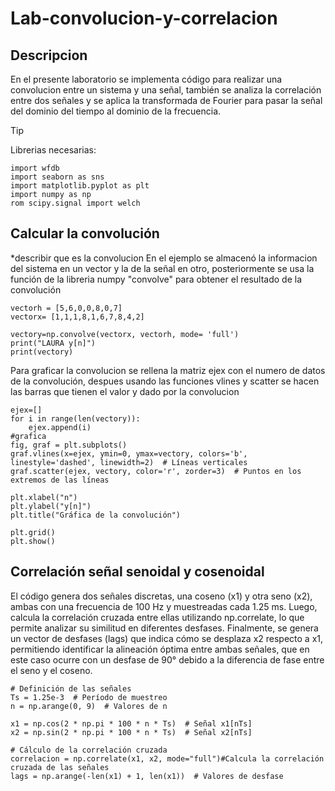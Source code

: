 # Lab-convolucion-y-correlacion
## Descripcion
En el presente laboratorio se implementa código para realizar una convolucion entre un sistema y una señal, también se analiza la correlación entre dos señales y se aplica la transformada de Fourier para pasar la señal del dominio del tiempo al dominio de la frecuencia.
> [!TIP]
>Librerias necesarias:
>```
> import wfdb
>import seaborn as sns
>import matplotlib.pyplot as plt
>import numpy as np
>rom scipy.signal import welch
> ```
## Calcular la convolución
*describir que es la convolucion
En el ejemplo se almacenó la informacion del sistema en un vector y la de la señal en otro, posteriormente se usa la función de la libreria numpy "convolve" para obtener el resultado de la convolución
```
vectorh = [5,6,0,0,8,0,7]
vectorx= [1,1,1,8,1,6,7,8,4,2]

vectory=np.convolve(vectorx, vectorh, mode= 'full')
print("LAURA y[n]")
print(vectory)

```
Para graficar la convolucion se rellena la matriz ejex con el numero de datos de la convolución, despues usando las funciones vlines y scatter se hacen las barras que tienen el valor y dado por la convolucion
```
ejex=[]
for i in range(len(vectory)):
    ejex.append(i)
#grafica
fig, graf = plt.subplots()
graf.vlines(x=ejex, ymin=0, ymax=vectory, colors='b', linestyle='dashed', linewidth=2)  # Líneas verticales
graf.scatter(ejex, vectory, color='r', zorder=3)  # Puntos en los extremos de las líneas

plt.xlabel("n")
plt.ylabel("y[n]")
plt.title("Gráfica de la convolución")

plt.grid()
plt.show()
```
## Correlación señal senoidal y cosenoidal
El código genera dos señales discretas, una coseno (x1) y otra seno (x2), ambas con una frecuencia de 100 Hz y muestreadas cada 1.25 ms. Luego, calcula la correlación cruzada entre ellas utilizando np.correlate, lo que permite analizar su similitud en diferentes desfases. Finalmente, se genera un vector de desfases (lags) que indica cómo se desplaza x2 respecto a x1, permitiendo identificar la alineación óptima entre ambas señales, que en este caso ocurre con un desfase de 90° debido a la diferencia de fase entre el seno y el coseno.
```
# Definición de las señales
Ts = 1.25e-3  # Período de muestreo
n = np.arange(0, 9)  # Valores de n

x1 = np.cos(2 * np.pi * 100 * n * Ts)  # Señal x1[nTs]
x2 = np.sin(2 * np.pi * 100 * n * Ts)  # Señal x2[nTs]

# Cálculo de la correlación cruzada
correlacion = np.correlate(x1, x2, mode="full")#Calcula la correlación cruzada de las señales
lags = np.arange(-len(x1) + 1, len(x1))  # Valores de desfase
```









